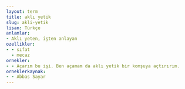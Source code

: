 ```yaml
---
layout: term
title: aklı yetik
slug: akli-yetik
lisan: Türkçe
anlamlar:
- Aklı yeten, işten anlayan
ozellikler:
- - sıfat
  - mecaz
ornekler:
- - Açarım bu işi. Ben açamam da aklı yetik bir komşuya açtırırım.
orneklerkaynak:
- - Abbas Sayar
---
```

